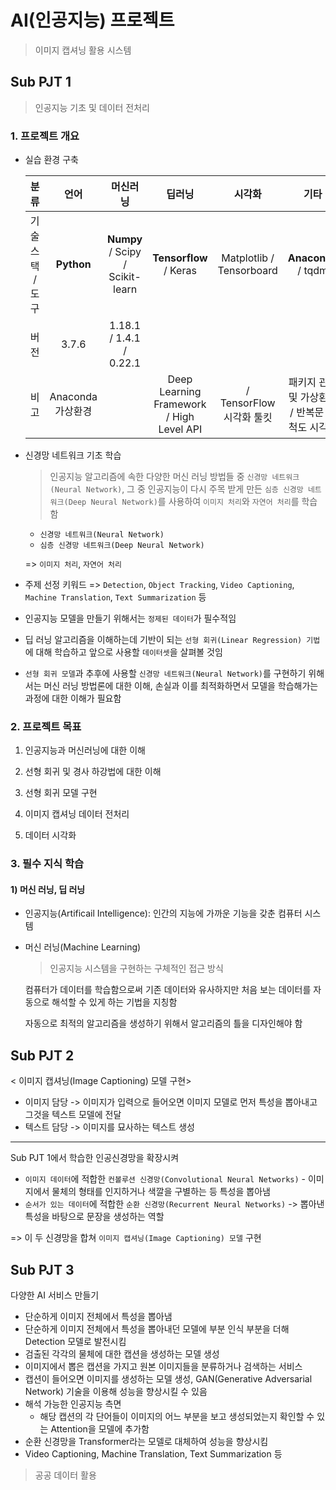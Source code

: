 # AI(인공지능) 프로젝트

> 이미지 캡셔닝 활용 시스템



## Sub PJT 1

> 인공지능 기초 및 데이터 전처리



### 1. 프로젝트 개요

- 실습 환경 구축

  |       분류       |       언어        |             머신러닝             |                  딥러닝                  |          시각화          |                      기타                      |
  | :--------------: | :---------------: | :------------------------------: | :--------------------------------------: | :----------------------: | :--------------------------------------------: |
  | 기술 스택 / 도구 |    **Python**     | **Numpy** / Scipy / Scikit-learn |          **Tensorflow** / Keras          | Matplotlib / Tensorboard |              **Anaconda** / tqdm               |
  |       버전       |       3.7.6       |     1.18.1 / 1.4.1 / 0.22.1      |                                          |                          |                                                |
  |       비고       | Anaconda 가상환경 |                                  | Deep Learning Framework / High Level API | / TensorFlow 시각화 툴킷 | 패키지 관리 및 가상환경 / 반복문 진척도 시각화 |

  

- 신경망 네트워크 기초 학습

  > 인공지능 알고리즘에 속한 다양한 머신 러닝 방법들 중 `신경망 네트워크(Neural Network)`, 그 중 인공지능이 다시 주목 받게 만든 `심층 신경망 네트워크(Deep Neural Network)`를 사용하여 `이미지 처리`와 `자연어 처리`를 학습함

  - `신경망 네트워크(Neural Network)`
  - `심층 신경망 네트워크(Deep Neural Network)`

  => `이미지 처리`, `자연어 처리`

  

- 주제 선정 키워드 => `Detection`, `Object Tracking`, `Video Captioning`, `Machine Translation`, `Text Summarization` 등



- 인공지능 모델을 만들기 위해서는 `정제된 데이터`가 필수적임



- 딥 러닝 알고리즘을 이해하는데 기반이 되는 `선형 회귀(Linear Regression) 기법`에 대해 학습하고 앞으로 사용할 `데이터셋`을 살펴볼 것임



- `선형 회귀 모델`과 추후에 사용할 `신경망 네트워크(Neural Network)`를 구현하기 위해서는 머신 러닝 방법론에 대한 이해, 손실과 이를 최적화하면서 모델을 학습해가는 과정에 대한 이해가 필요함



### 2. 프로젝트 목표

1) 인공지능과 머신러닝에 대한 이해

2) 선형 회귀 및 경사 하강법에 대한 이해

3) 선형 회귀 모델 구현

4) 이미지 캡셔닝 데이터 전처리

5) 데이터 시각화



### 3. 필수 지식 학습

#### 1) 머신 러닝, 딥 러닝

- 인공지능(Artificail Intelligence): 인간의 지능에 가까운 기능을 갖춘 컴퓨터 시스템

- 머신 러닝(Machine Learning)

  > 인공지능 시스템을 구현하는 구체적인 접근 방식

  컴퓨터가 데이터를 학습함으로써 기존 데이터와 유사하지만 처음 보는 데이터를 자동으로 해석할 수 있게 하는 기법을 지칭함

  자동으로 최적의 알고리즘을 생성하기 위해서 알고리즘의 틀을 디자인해야 함

  

  





 





## Sub PJT 2

< 이미지 캡셔닝(Image Captioning) 모델 구현>

- 이미지 담당 -> 이미지가 입력으로 들어오면 이미지 모델로 먼저 특성을 뽑아내고 그것을 텍스트 모델에 전달
- 텍스트 담당 -> 이미지를 묘사하는 텍스트 생성

---

Sub PJT 1에서 학습한 인공신경망을 확장시켜 

- `이미지 데이터`에 적합한 `컨볼루션 신경망(Convolutional Neural Networks)` - 이미지에서 물체의 형태를 인지하거나 색깔을 구별하는 등 특성을 뽑아냄
- `순서가 있는 데이터`에 적합한 `순환 신경망(Recurrent Neural Networks)` -> 뽑아낸 특성을 바탕으로 문장을 생성하는 역할

=> 이 두 신경망을 합쳐 `이미지 캡셔닝(Image Captioning) 모델` 구현





## Sub PJT 3

다양한 AI 서비스 만들기

- 단순하게 이미지 전체에서 특성을 뽑아냄
- 단순하게 이미지 전체에서 특성을 뽑아내던 모델에 부분 인식 부분을 더해 Detection 모델로 발전시킴
- 검출된 각각의 물체에 대한 캡션을 생성하는 모델 생성
- 이미지에서 뽑은 캡션을 가지고 원본 이미지들을 분류하거나 검색하는 서비스
- 캡션이 들어오면 이미지를 생성하는 모델 생성, GAN(Generative Adversarial Network) 기술을 이용해 성능을 향상시킬 수 있음
- 해석 가능한 인공지능 측면
  - 해당 캡션의 각 단어들이 이미지의 어느 부분을 보고 생성되었는지 확인할 수 있는 Attention을 모델에 추가함
- 순환 신경망을 Transformer라는 모델로 대체하여 성능을 향상시킴
- Video Captioning, Machine Translation, Text Summarization 등

> 공공 데이터 활용

